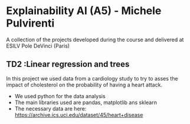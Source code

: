 # Explainability AI (A5) - Michele Pulvirenti

A collection of the projects developed during the course and delivered at ESILV Pole DeVinci (Paris)

## TD2 :Linear regression and trees

In this project we used data from a cardiology study to try to asses the impact of cholesterol on the probability of having a heart attack.
 - We used python for the data analysis
 - The main libraries used are pandas, matplotlib ans sklearn
 - The necessary data are here: https://archive.ics.uci.edu/dataset/45/heart+disease